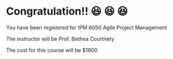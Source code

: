 # Congratulation!! :satisfied: :satisfied:  :satisfied: 
You have been registered for IPM 6050 Agile Project Management	

The instructor will be	Prof. Bethea Courtnety	

The cost for this course will be $1800
